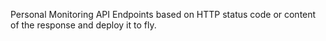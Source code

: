 Personal Monitoring API Endpoints based on HTTP status code or content of the response and deploy it to fly.
